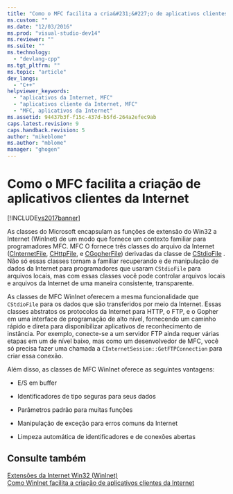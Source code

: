 ```yaml
---
title: "Como o MFC facilita a cria&#231;&#227;o de aplicativos clientes da Internet | Microsoft Docs"
ms.custom: ""
ms.date: "12/03/2016"
ms.prod: "visual-studio-dev14"
ms.reviewer: ""
ms.suite: ""
ms.technology: 
  - "devlang-cpp"
ms.tgt_pltfrm: ""
ms.topic: "article"
dev_langs: 
  - "C++"
helpviewer_keywords: 
  - "aplicativos da Internet, MFC"
  - "aplicativos cliente da Internet, MFC"
  - "MFC, aplicativos da Internet"
ms.assetid: 94437b3f-f15c-437d-b5fd-264a2efec9ab
caps.latest.revision: 9
caps.handback.revision: 5
author: "mikeblome"
ms.author: "mblome"
manager: "ghogen"
---
```

# Como o MFC facilita a cria&#231;&#227;o de aplicativos clientes da Internet
[!INCLUDE[vs2017banner](../assembler/inline/includes/vs2017banner.md)]

As classes do Microsoft encapsulam as funções de extensão do Win32 a Internet \(WinInet\) de um modo que fornece um contexto familiar para programadores MFC.  MFC O fornece três classes do arquivo da Internet \([CInternetFile](../mfc/reference/cinternetfile-class.md), [CHttpFile](../Topic/CHttpFile%20Class.md), e [CGopherFile](../mfc/reference/cgopherfile-class.md)\) derivadas da classe de [CStdioFile](../Topic/CStdioFile%20Class.md) .  Não só essas classes tornam a familiar recuperando e de manipulação de dados da Internet para programadores que usaram `CStdioFile` para arquivos locais, mas com essas classes você pode controlar arquivos locais e arquivos da Internet de uma maneira consistente, transparente.  
  
 As classes de MFC WinInet oferecem a mesma funcionalidade que `CStdioFile` para os dados que são transferidos por meio da Internet.  Essas classes abstratos os protocolos da Internet para HTTP, o FTP, e o Gopher em uma interface de programação de alto nível, fornecendo um caminho rápido e direta para disponibilizar aplicativos de reconhecimento de instância.  Por exemplo, conecte\-se a um servidor FTP ainda requer várias etapas em um de nível baixo, mas como um desenvolvedor de MFC, você só precisa fazer uma chamada a `CInternetSession::GetFTPConnection` para criar essa conexão.  
  
 Além disso, as classes de MFC WinInet oferece as seguintes vantagens:  
  
-   E\/S em buffer  
  
-   Identificadores de tipo seguras para seus dados  
  
-   Parâmetros padrão para muitas funções  
  
-   Manipulação de exceção para erros comuns da Internet  
  
-   Limpeza automática de identificadores e de conexões abertas  
  
## Consulte também  
 [Extensões da Internet Win32 \(WinInet\)](../mfc/win32-internet-extensions-wininet.md)   
 [Como WinInet facilita a criação de aplicativos clientes da Internet](../mfc/how-wininet-makes-it-easier-to-create-internet-client-applications.md)